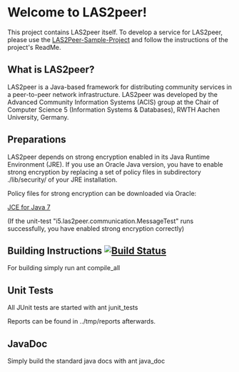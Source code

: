 Welcome to LAS2peer!
=================

This project contains LAS2peer itself. To develop a service for LAS2peer, please use the 
[LAS2Peer-Sample-Project](https://github.com/rwth-acis/LAS2peer-Sample-Service/) and follow the instructions of the project's ReadMe.

What is LAS2peer?
-----------------------
LAS2peer is a Java-based framework for distributing community services in a peer-to-peer network infrastructure. LAS2peer was developed by the Advanced Community Information Systems (ACIS) group at the Chair of Computer Science 5 (Information Systems & Databases), RWTH Aachen University, Germany. 

Preparations
-----------------------

LAS2peer depends on strong encryption enabled in its Java Runtime Environment (JRE).
If you use an Oracle Java version, you have to enable strong encryption by replacing a set of policy files in subdirectory ./lib/security/ of your JRE installation.

Policy files for strong encryption can be downloaded via Oracle:

[JCE for Java 7](http://www.oracle.com/technetwork/java/javase/downloads/jce-7-download-432124.html "JCE-7")

(If the unit-test "i5.las2peer.communication.MessageTest" runs successfully, you have enabled strong encryption correctly)


Building Instructions [![Build Status](https://travis-ci.org/rwth-acis/LAS2peer.png?branch=master)](https://travis-ci.org/rwth-acis/LAS2peer)
----------------------

For building simply run
    ant compile_all


Unit Tests
-----------

All JUnit tests are started with
    ant junit_tests

Reports can be found in ../tmp/reports afterwards.


JavaDoc
----------

Simply build the standard java docs with
    ant java_doc
